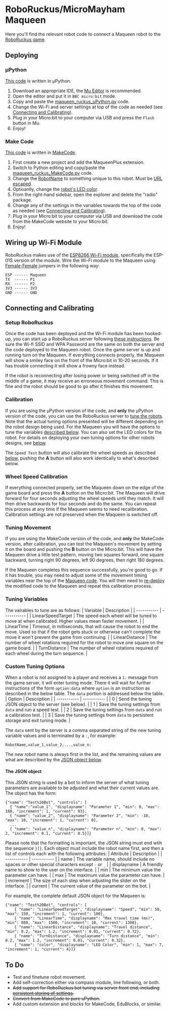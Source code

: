 # RoboRuckus/MicroMayham Maqueen

Here you'll find the relevant robot code to connect a Maqueen robot to the [RoboRuckus game](https://www.roboruckus.com/).

## Deploying

### μPython
[This code](maqueen_ruckus_uPython.py) is written in μPython.
1. Download an appropriate IDE, the [Mu Editor](https://codewith.mu/) is recommended.
2. Open the editor and put it in `BBC micro:bit` mode.
3. Copy and paste the [maqueen_ruckus_uPython.py](maqueen_ruckus_uPython.py) code.
4. Change the Wi-Fi and server settings at top of the code as needed (see [Connecting and Calibrating](https://github.com/tagnw/robotics/tree/main/projects/maqueen_ruckus_mm#connecting-and-calibrating)).
5. Plug in your Micro:bit to your computer via USB and press the `Flash` button in Mu.
6. Enjoy!

### Make Code
[This code](https://github.com/tagnw/robotics/blob/main/projects/maqueen_ruckus_mm/maqueen_ruckus_MakeCode.py) is written in [MakeCode](https://makecode.microbit.org/).

1. First create a new project and add the MaqueenPlus extension.
2. Switch to Python editing and copy/paste the [maqueen_ruckus_MakeCode.py](maqueen_ruckus_MakeCode.py) code.
3. Change the [RobotName](https://github.com/tagnw/robotics/blob/main/projects/maqueen_ruckus_mm/maqueen_ruckus_MakeCode.py#L15) to something unique to this robot. Must be [URL escaped](https://www.december.com/html/spec/esccodes.html).
4. Optioanlly, change the [robot's LED color](https://github.com/tagnw/robotics/blob/main/projects/maqueen_ruckus_mm/maqueen_ruckus_MakeCode.py#L6).
5. From the right-hand sidebar, open the explorer and delete the "radio" package.
6. Change any of the settings in the variables towards the top of the code as needed (see [Connecting and Calibrating](https://github.com/tagnw/robotics/tree/main/projects/maqueen_ruckus_mm#connecting-and-calibrating)).
7. Plug in your Micro:bit to your computer via USB and download the code from the MakeCode website to your Micro:bit.
8. Enjoy!

## Wiring up Wi-Fi Module
RoboRuckus makes use of the [ESP8266 Wi-Fi module](https://www.sparkfun.com/products/17146), specifically the ESP-01S version of the module. Wire the Wi-Fi module to the Maqueen using [Female-Female](https://www.sparkfun.com/products/11710) jumpers in the following way:

```
ESP ------ Maqueen
TX  ------ P1
RX  ------ P2
3V3 ------ 3V3
GND ------ GND
```

## Connecting and Calibrating
### Setup RoboRuckus
Once the code has been deployed and the Wi-Fi module has been hooked-up, you can start up a RoboRuckus server following [these instructions](https://www.roboruckus.com/documentation/setting-up-the-game/). Be sure the Wi-fi SSID and WPA Password are the same on both the server and the code deployed to the Maqueen robot. Once the game server is up and running turn on the Maqueen. If everything connects properly, the Maqueen will show a smiley face on the front of the Micro:bit in 10-20 seconds. If it has trouble connecting it will show a frowny face instead.

If the robot is reconnecting after losing power or being switched off in the middle of a game, it may receive an erroneous movement command. This is fine and the robot should be good to go after it finishes this movement.

### Calibration
If you are using the μPython version of the code, and **only** the μPython version of the code, you can use the RoboRuckus server to [tune the robots](https://www.roboruckus.com/documentation/running-a-game/#Tuning-the-Robots). Note that the actual tuning options presented will be different depending on the robot design being used. For the Maqueen you will have the options to tune the variables [described below](https://github.com/tagnw/robotics/tree/main/projects/maqueen_ruckus_mm#tuning-variables). You can also set the LED colors for the robot. For details on deploying your own tuning options for other robots designs, see [below](https://github.com/tagnw/robotics/tree/main/projects/maqueen_ruckus_mm#custom-tuning-options).

The `Speed Test` button will also calibrate the wheel speeds as described [below](https://github.com/tagnw/robotics/tree/main/projects/maqueen_ruckus_mm#wheel-speed-calibration), pushing the **A** button will also work identically to what's described below.

### Wheel Speed Calibration
If everything connected properly, set the Maqueen down on the edge of the game board and press the **A** button on the Micro:bit. The Maqueen will drive forward for four seconds adjusting the wheel speeds until they match. It will then drive backwards for four seconds and do the same. You can repeat this process at any time if the Maqueen seems to need recalibration. Calibration settings are not preserved when the Maqueen is switched off.

### Tuning Movement
If you are using the MakeCode version of the code, and **only** the MakeCode version, after calibration, you can test the Maqueen's movement by setting it on the board and pushing the **B** button on the Micro:bit. This will have the Maqueen drive a little test pattern, moving two squares forward, one square backward, turning right 90 degrees, left 90 degrees, then right 180 degrees.

If the Maqueen completes this sequence successfully, you're good to go. If it has trouble, you may need to adjust some of the movement timing variables near the top of the [Maqueen code](maqueen_ruckus_mm.py). You will then need to [re-deploy](https://github.com/tagnw/robotics/tree/main/projects/maqueen_ruckus_mm#deploying) the modified code to the Maqueen and repeat this calibration process.

### Tuning Variables
The vairables to tune are as follows:
| Variable | Description |
| ----------- | ----------- |
| LinearSpeedTarget | The speed each wheel will be tuned to move at when calibrated. Higher values mean faster movement. |
| LinearTime | Timeout, in milliseconds, that will cause the robot to end the move. Used so that if the robot gets stuck or otherwise can't complete the move it won't prevent the game from continuing. |
| LinearDistance | The number of wheel rotations required for the robot to move one square on the game board. |
| TurnDistance | The number of wheel rotations required of each wheel during the turn sequence. |

### Custom Tuning Options
When a robot is not assigned to a player and receives a `1:` message from the game server, it will enter tuning mode. There it will wait for further instructions of the form `option:data` where `option` is an instruction as described in the below table. The `data` portion is addressed below the table.
| Option | Description |
| ----------- | ----------- |
| 0 | Send the tuning JSON object to the server (see below). |
| 1 | Save the tuning settings from  `data` and run a speed test. |
| 2 | Save the tuning settings from  `data` and run a calibration test. |
| 3 | Save the tuning settings from  `data` to persistent storage and exit tuning mode. |

The `data` sent by the server is a comma separated string of the new tuning variable values and is terminated by a `:`, for example:
```
RobotName,value_1,value_2,...,value_n:
```
The new robot name is always first in the list, and the remaining values are what are described by the [JSON object below](https://github.com/tagnw/robotics/tree/main/projects/maqueen_ruckus_mm#the-json-object).
#### The JSON object
This JSON string is used by a bot to inform the server of what tuning parameters are available to be adjusted and what their current values are. The object has the form:
```
{"name": "Test%20Bot", "controls": [ 
  { "name":"value_1", "displayname": "Parameter 1", "min": 0, "max": 180, "increment": 1, "current": 93},
  { "name": "value_2", "displayname": "Parameter 2", "min": -10, "max": 10, "increment": 1, "current": 0},
  ...
  { "name": "value_n", "displayname": "Parameter n", "min": 0, "max": 2, "increment": 0.1, "current": 0.5}]}
```
Please note that the formatting is important, the JSON string must end wtih the sequence `}]}`. Each object must include the robot name first, and then a list of controls each with the following attributes:
| Attribute | Description |
| ----------- | ----------- |
| name | The variable name, should include no spaces or other special characters except `-` or `_` |
| displayname | A friendly name to show to the user on the interface. |
| min | The minimum value the parameter can have. |
| max | The maximum value the parameter can have. |
| increment | The size of each step when adjusting the slider on the interface. |
| current | The current value of the parameter on the bot. |

For example, the complete default JSON object for the Maqueen is:
```
{"name": "Test%20Bot", "controls": [ 
	{ "name": "LinearSpeedTarget", "displayname": "Speed", "min": 50, "max": 150, "increment": 1, "current": 100},
	{ "name": "LinearTime", "displayname": "Max travel time (ms)", "min": 800, "max": 1500, "increment": 10, "current": 1300},
	{ "name": "LinearDistance", "displayname": "Travel distance", "min": 0.2, "max": 1.2, "increment": 0.01, "current": 0.72},
	{ "name": "TurnDistance", "displayname": "Turn distance", "min": 0.2, "max": 1.2, "increment": 0.01, "current": 0.32},
	{ "name": "color", "displayname": "LED Color", "min": 1, "max": 7, "increment": 1, "current": 4}]}
```

## To Do
- Test and finetune robot movement.
- Add self-correction either via compass module, line following, or both.
- <strike>Add support for RoboRuckus bot tuning via server front end, including [persistent storing of settings](https://lancaster-university.github.io/microbit-docs/archive/v2.1.0/ubit/storage/).</strike>
- <strike>Convert from MakeCode to pure uPython.</strike>
- Add custom extension and blocks for MakeCode, EduBlocks, or similar.
